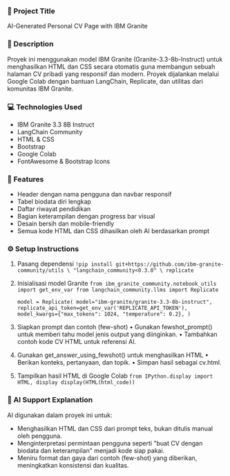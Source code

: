 ### 📄 Project Title
AI-Generated Personal CV Page with IBM Granite

### 📝 Description
Proyek ini menggunakan model IBM Granite (Granite-3.3-8b-Instruct) untuk menghasilkan HTML dan CSS secara otomatis guna membangun sebuah halaman CV pribadi yang responsif dan modern. Proyek dijalankan melalui Google Colab dengan bantuan LangChain, Replicate, dan utilitas dari komunitas IBM Granite.

### 💻 Technologies Used
- IBM Granite 3.3 8B Instruct
- LangChain Community
- HTML & CSS
- Bootstrap
- Google Colab
- FontAwesome & Bootstrap Icons

### 🌟 Features
- Header dengan nama pengguna dan navbar responsif
- Tabel biodata diri lengkap
- Daftar riwayat pendidikan
- Bagian keterampilan dengan progress bar visual
- Desain bersih dan mobile-friendly
- Semua kode HTML dan CSS dihasilkan oleh AI berdasarkan prompt

### ⚙️ Setup Instructions
1. Pasang dependensi
`!pip install git+https://github.com/ibm-granite-community/utils \
    "langchain_community<0.3.0" \
    replicate`

2. Inisialisasi model Granite
   `from ibm_granite_community.notebook_utils import get_env_var
from langchain_community.llms import Replicate`

    `model = Replicate(
        model="ibm-granite/granite-3.3-8b-instruct",
        replicate_api_token=get_env_var('REPLICATE_API_TOKEN'),
        model_kwargs={"max_tokens": 1024, "temperature": 0.2},
    )`

4. Siapkan prompt dan contoh (few-shot)
• Gunakan fewshot_prompt() untuk memberi tahu model jenis output yang diinginkan.
• Tambahkan contoh kode CV HTML untuk referensi AI.

5. Gunakan get_answer_using_fewshot() untuk menghasilkan HTML
• Berikan konteks, pertanyaan, dan topik.
• Simpan hasil sebagai cv.html.

6. Tampilkan hasil HTML di Google Colab
   `from IPython.display import HTML, display
display(HTML(html_code))`

### 🤖 AI Support Explanation
AI digunakan dalam proyek ini untuk:
- Menghasilkan HTML dan CSS dari prompt teks, bukan ditulis manual oleh pengguna.
- Menginterpretasi permintaan pengguna seperti "buat CV dengan biodata dan keterampilan" menjadi kode siap pakai.
- Meniru format dan gaya dari contoh (few-shot) yang diberikan, meningkatkan konsistensi dan kualitas.
